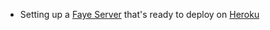  * Setting up a [Faye Server](http://faye.jcoglan.com/) that's ready to deploy on [Heroku](http://heroku.com)

